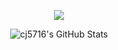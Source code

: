 <p align="center">
    <img src="https://github-readme-stats.vercel.app/api?username=cj5716&show_icons=true"> 
</p>

<p align="center">
    <img src="https://streak-stats.demolab.com?user=cj5716&fire=EB5454" alt="cj5716's GitHub Stats">
</p>
